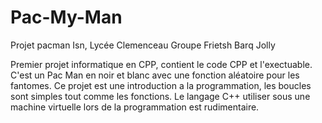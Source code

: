 # Pac-My-Man
Projet pacman Isn, Lycée Clemenceau Groupe Frietsh Barq Jolly 

Premier projet informatique en CPP, contient le code CPP et l'exectuable. C'est un Pac Man en noir et blanc avec une fonction aléatoire pour les fantomes. Ce projet est
une introduction a la programmation, les boucles sont simples tout comme les fonctions. Le langage C++ utiliser sous une machine virtuelle lors de la programmation est 
rudimentaire. 
